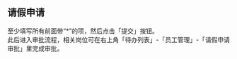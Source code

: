 ## 请假申请
至少填写所有前面带“*”的项，然后点击「提交」按钮。  
此后进入审批流程，相关岗位可在右上角「待办列表」-「员工管理」-「请假申请审批」里完成审批。  
<ShowImg src="/images/employee/qing.png" text="”请假申请审批”的审批流程图"/> 